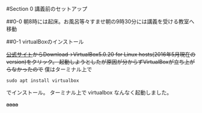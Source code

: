 #Section 0 講義前のセットアップ

##0-0 朝8時には起床。お風呂等々すませ朝の9時30分には講義を受ける教室へ移動 

##0-1 virtualBoxのインストール

~~[公式サイト](https://www.virtualbox.org/)からDownload→VirtualBox5.0.20 for Linux hosts(2016年5月現在のversion)をクリック。
起動しようとしたが原因が分からずVirtualBoxが立ち上がらなかったので~~
僕はターミナル上で

    sudo apt install virtualbox

でインストール。
ターミナル上で
    virtualbox
なんなく起動しました。



~~aaaa~~
